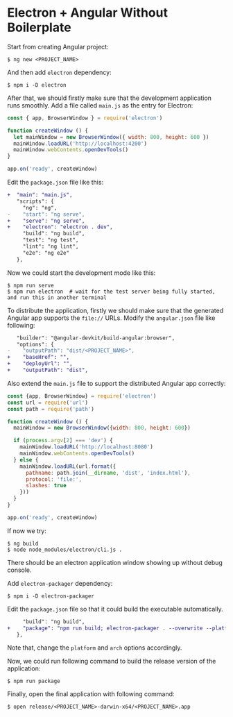 # Electron + Angular Without Boilerplate

Start from creating Angular project:

```shell
$ ng new <PROJECT_NAME>
```

And then add `electron` dependency:

```shell
$ npm i -D electron
```

After that, we should firstly make sure that the development application runs smoothly. Add a file called `main.js` as the entry for Electron:

```javascript
const { app, BrowserWindow } = require('electron')

function createWindow () {
  let mainWindow = new BrowserWindow({ width: 800, height: 600 })
  mainWindow.loadURL('http://localhost:4200')
  mainWindow.webContents.openDevTools()
}

app.on('ready', createWindow)
```

Edit the `package.json` file like this:

```diff
+  "main": "main.js",
   "scripts": {
     "ng": "ng",
-    "start": "ng serve",
+    "serve": "ng serve",
+    "electron": "electron . dev",
     "build": "ng build",
     "test": "ng test",
     "lint": "ng lint",
     "e2e": "ng e2e"
   },
```

Now we could start the development mode like this:

```console
$ npm run serve
$ npm run electron  # wait for the test server being fully started, and run this in another terminal
```

To distribute the application, firstly we should make sure that the generated Angular app supports the `file://` URLs. Modify the `angular.json` file like following:

```diff
   "builder": "@angular-devkit/build-angular:browser",
   "options": {
-    "outputPath": "dist/<PROJECT_NAME>",
+    "baseHref": "",
+    "deployUrl": "",
+    "outputPath": "dist",
```

Also extend the `main.js` file to support the distributed Angular app correctly:

```javascript
const {app, BrowserWindow} = require('electron')
const url = require('url')
const path = require('path')

function createWindow () {
  mainWindow = new BrowserWindow({width: 800, height: 600})

  if (process.argv[2] === 'dev') {
    mainWindow.loadURL('http://localhost:8080')
    mainWindow.webContents.openDevTools()
  } else {
    mainWindow.loadURL(url.format({
      pathname: path.join(__dirname, 'dist', 'index.html'),
      protocol: 'file:',
      slashes: true
    }))
  }
}

app.on('ready', createWindow)
```

If now we try:

```console
$ ng build
$ node node_modules/electron/cli.js .
```

There should be an electron application window showing up without debug console.

Add `electron-packager` dependency:

```console
$ npm i -D electron-packager
```

Edit the `package.json` file so that it could build the executable automatically.

```diff
     "build": "ng build",
+    "package": "npm run build; electron-packager . --overwrite --platform=darwin --arch=x64 --prune=true --out=release",
   },
```

Note that, change the `platform` and `arch` options accordingly.

Now, we could run following command to build the release version of the application:

```console
$ npm run package
```

Finally, open the final application with following command:

```console
$ open release/<PROJECT_NAME>-darwin-x64/<PROJECT_NAME>.app
```
